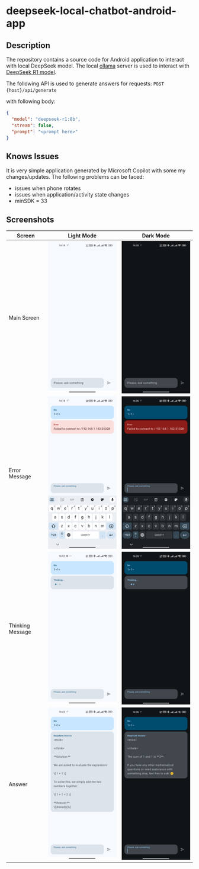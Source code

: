 # deepseek-local-chatbot-android-app
## Description

The repository contains a source code for Android application to interact with local DeepSeek model.
The local [ollama](https://ollama.com/) server is used to interact with [DeepSeek R1 model](https://ollama.com/library/deepseek-r1).

The following API is used to generate answers for requests:
`POST {host}/api/generate`

with following body:
```json
{
  "model": "deepseek-r1:8b",
  "stream": false,
  "prompt": "<prompt here>"
}
```
## Knows Issues
It is very simple application generated by Microsoft Copilot with some my changes/updates. The following problems can be faced:
* issues when phone rotates
* issues when application/activity state changes
* minSDK = 33

## Screenshots

| Screen           | Light Mode                                                      | Dark Mode                                                      |
|------------------|-----------------------------------------------------------------|----------------------------------------------------------------|
| Main Screen      | <img src="screenshots/light-00.jpg" alt="drawing" width="320"/> | <img src="screenshots/dark-00.jpg" alt="drawing" width="320"/> |
| Error Message    | <img src="screenshots/light-01.jpg" alt="drawing" width="320"/> | <img src="screenshots/dark-01.jpg" alt="drawing" width="320"/> |
| Thinking Message | <img src="screenshots/light-02.jpg" alt="drawing" width="320"/> | <img src="screenshots/dark-02.jpg" alt="drawing" width="320"/> |
| Answer           | <img src="screenshots/light-03.jpg" alt="drawing" width="320"/> | <img src="screenshots/dark-03.jpg" alt="drawing" width="320"/> |